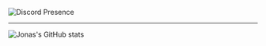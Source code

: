 ![Discord Presence](https://lanyard.cnrad.dev/api/783252406753689601)

---

![Jonas's GitHub stats](https://github-readme-stats.vercel.app/api?username=JonasThierbach&show_icons=true&hide_border=true&title_color=56a2f9&text_color=b3bac2&bg_color=161b22&icon_color=26a641)
